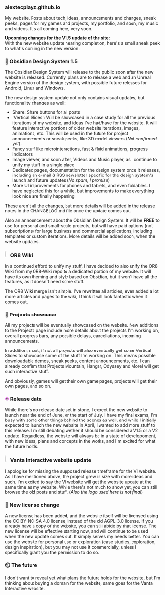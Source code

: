 ### alextecplayz.github.io
My website. Posts about tech, ideas, announcements and changes, sneak peeks, pages for my games and projects, my portfolio, and soon, my music and videos. It's all coming here, very soon.

**Upcoming changes for the V1.5 update of the site:**\
With the new website update nearing completion, here's a small sneak peek to what's coming in the new version:

### 🔲 Obsidian Design System 1.5
The Obsidian Design System will release to the public soon after the new website is released. Currently, plans are to release a web and an Unreal Engine version of the design system, with possible future releases for Android, Linux and Windows.

The new design system update not only contains visual updates, but functionality changes as well:
- Share: Share buttons for all posts
- 'Vertical Slices': Will be showcased in a case study for all the previous iterations of my website, and ideas I've had/have for the website. It will feature interactive portions of older website iterations, images, animations, etc. This will be used in the future for project announcements or sneak peeks, like 3D model viewers (*Not confirmed yet*).
- Fancy stuff like microinteractions, fast & fluid animations, progress indicators
- Image viewer, and soon after, Videos and Music player, as I continue to unify my stuff in a single place
- Dedicated pages, documentation for the design system once it releases, including an e-mail & RSS newsletter specific for the design system's launch and future updates (*No spam, I promise*)
- More UI improvements for phones and tablets, and even foldables. I have neglected this for a while, but improvements to make everything look nice are finally happening

These aren't all the changes, but more details will be added in the release notes in the CHANGELOG.md file once the update comes out.

Also an announcement about the Obsidian Design System: It will be **FREE** to use for personal and small-scale projects, but will have paid options (not subscriptions) for large business and commercial applications, including templates or custom iterations. More details will be added soon, when the website updates.

### <img src="https://i.ibb.co/Yc3F8XC/ORB-Server.webp" height="2.5%" width="2.5%"> OR8 Wiki
In a continued efford to unify my stuff, I have decided to also unify the OR8 Wiki from my 0R8-Wiki repo to a dedicated portion of my website. It will have its own theming and style based on Obsidian, but it won't have all the features, as it doesn't need some stuff.

The OR8 Wiki merge isn't simple. I've rewritten all articles, even added a lot more articles and pages to the wiki, I think it will look fantastic when it comes out.

### 📂 Projects showcase
All my projects will be eventually showcased on the website. New additions to the Projects page include more details about the projects I'm working on, overall progress bars, any possible delays, cancellations, incoming announcements.

In addition, most, if not all projects will also eventually get some Vertical Slices to showcase some of the stuff I'm working on. This means possible downloadable demos, sneak peeks, content announcements, etc. I can already confirm that Projects Mountain, Hangar, Odyssey and Morel will get such interactive stuff.

And obviously, games will get their own game pages, projects will get their own pages, and so on.

### <img src="https://raw.githubusercontent.com/alextecplayz/alextecplayz.github.io/main/favicon/android-chrome-192x192.png" height="2.5%" width="2.5%"> Release date
While there's no release date set in stone, I expect the new website to launch near the end of June, or the start of July. I have my final exams, I'm busy with some other things behind the scenes as well, and while I initially expected to launch the new website in April, I wanted to add more stuff to this release. I'm still debating wether it should be considered a V1.5 or a V2 update. Regardless, the website will always be in a state of developoment, with new ideas, plans and concepts in the works, and I'm excited for what the future holds.

### <img src="https://i.ibb.co/ZYbPHGV/Manifold-White.png" height="2.5%" width="2.5%"> Vanta Interactive website update
I apologise for missing the supposed release timeframe for the VI website. As I have mentioned above, the project grew in size with more ideas and such. I'm excited to say the VI website will get the website update at the same time as my website. While there's not much to show yet, you can still browse the old posts and stuff. (*Also the logo used here is not final*)

### 📄 New license change
A new license has been added, and the website itself will be licensed using the CC BY-NC-SA 4.0 license, instead of the old AGPL-3.0 license. If you already have a copy of the website, you can still abide by that license. The new license will be effective starting now, and will continue to be used when the new update comes out. It simply serves my needs better. You can use the website for personal use or exploration (case studies, exploration, design inspiration), but you may not use it commercially, unless I specifically grant you the permission to do so.

### ⏲️ The future
I don't want to reveal yet what plans the future holds for the website, but I'm thinking about buying a domain for the website, same goes for the Vanta Interactive website.
